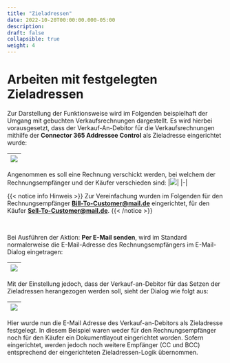 ```yaml
---
title: "Zieladressen"
date: 2022-10-20T00:00:00.000-05:00
description: 
draft: false
collapsible: true
weight: 4
---
```

# Arbeiten mit festgelegten Zieladressen

Zur Darstellung der Funktionsweise wird im Folgenden beispielhaft der Umgang mit gebuchten Verkaufsrechnungen dargestellt. Es wird hierbei vorausgesetzt, dass der Verkauf-An-Debitor für die Verkaufsrechnungen mithilfe der 
**Connector 365 Addressee Control** als Zieladresse eingerichtet wurde:

|![](/images/apps/Addresse_Control/Berichtsauswahl_Verkauf_Example_WorkWith.png)|
|-|

Angenommen es soll eine Rechnung verschickt werden, bei welchem der Rechnungsempfänger und der Käufer verschieden sind:
|![](/images/apps/Addresse_Control/GebVerkRechnungen_SellToBillToCust.png)|
|-|

{{< notice info Hinweis >}}
Zur Vereinfachung wurden im Folgenden für den Rechnungsempfänger **Bill-To-Customer@mail.de** eingerichtet, für den Käufer **Sell-To-Customer@mail.de**.
{{< /notice >}}

</br>

Bei Ausführen der Aktion: **Per E-Mail senden**, wird im Standard normalerweise die E-Mail-Adresse des Rechnungsempfängers im E-Mail-Dialog eingetragen:

|![](/images/apps/Addresse_Control/MailDialog_SellToCust.png)|
|-|

Mit der Einstellung jedoch, dass der Verkauf-an-Debitor für das Setzen der Zieladressen herangezogen werden soll, sieht der Dialog wie folgt aus:

|![](/images/apps/Addresse_Control/MailDialog_BillToCust.png)|
|-|



Hier wurde nun die E-Mail Adresse des Verkauf-an-Debitors als Zieladresse festgelegt. 
In diesem Beispiel waren weder für den Rechnungsempfänger noch für den Käufer ein Dokumentlayout eingerichtet worden.
Sofern eingerichtet, werden jedoch noch weitere Empfänger (CC und BCC) entsprechend der eingerichteten Zieladressen-Logik übernommen.